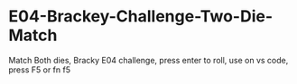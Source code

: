 # E04-Brackey-Challenge-Two-Die-Match
Match Both dies, Bracky E04 challenge, press enter to roll, use on vs code, press F5 or fn f5
